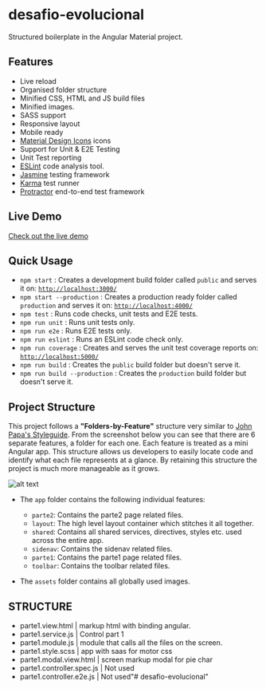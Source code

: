 # desafio-evolucional

Structured boilerplate in the Angular Material project.


## Features
* Live reload
* Organised folder structure
* Minified CSS, HTML and JS build files
* Minified images.
* SASS support
* Responsive layout
* Mobile ready
* [Material Design Icons](https://material.io/icons/) icons
* Support for Unit & E2E Testing
* Unit Test reporting
* [ESLint](http://eslint.org/) code analysis tool.
* [Jasmine](http://jasmine.github.io/2.3/introduction.html) testing framework
* [Karma](http://karma-runner.github.io/0.13/index.html) test runner
* [Protractor](https://angular.github.io/protractor/#/)  end-to-end test framework

## Live Demo
[Check out the live demo](http://www.danielprogramic.com.br/desafio-evolucional/)

## Quick Usage
* `npm start` : Creates a development build folder called `public` and serves it on: [`http://localhost:3000/`](http://localhost:3000/)
* `npm start --production` : Creates a production ready folder called `production` and serves it on: [`http://localhost:4000/`](http://localhost:4000/)
* `npm test` : Runs code checks, unit tests and E2E tests.
* `npm run unit` : Runs unit tests only.
* `npm run e2e` : Runs E2E tests only. 
* `npm run eslint` : Runs an ESLint code check only.
* `npm run coverage` : Creates and serves the unit test coverage reports on: [`http://localhost:5000/`](http://localhost:5000/)
* `npm run build` : Creates the `public` build folder but doesn't serve it.
* `npm run build --production` : Creates the `production` build folder but doesn't serve it.

## Project Structure
This project follows a **"Folders-by-Feature"** structure very similar to [John Papa's Styleguide](https://github.com/johnpapa/angular-styleguide#application-structure). From the screenshot below you can see that there are 6 separate features, a folder for each one.
Each feature is treated as a mini Angular app. This structure allows us developers to easily locate code and identify what each file represents at a glance.
By retaining this structure the project is much more manageable as it grows.

![alt text](http://www.danielprogramic.com.br/desafio-evolucional/assets/images/9jYKIoi.png "Folders-by-Feature structure")

* The `app` folder contains the following individual features:
    * `parte2`: Contains the parte2 page related files.
    * `layout`: The high level layout container which stitches it all together.
    * `shared`: Contains all shared services, directives, styles etc. used across the entire app.
    * `sidenav`: Contains the sidenav related files.
    * `parte1`: Contains the parte1 page related files.
    * `toolbar`: Contains the toolbar related files.

* The `assets` folder contains all globally used images.

## STRUCTURE
- parte1.view.html | markup html with binding angular.
- parte1.service.js | Control part 1
- parte1.module.js | module that calls all the files on the screen.
- parte1.style.scss | app with saas for motor css
- parte1.modal.view.html | screen markup modal for pie char
- parte1.controller.spec.js | Not used
- parte1.controller.e2e.js | Not used"# desafio-evolucional" 
